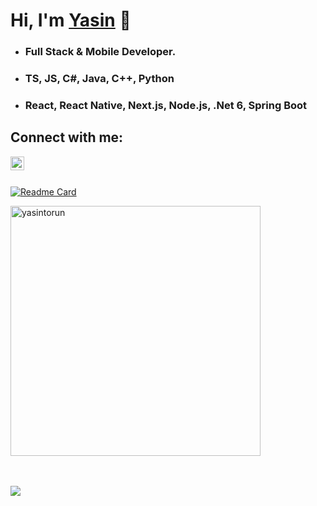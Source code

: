 # __Hi, I'm [Yasin](https://github.com/yasintorun) 👋__

- ### Full Stack & Mobile Developer.
- ### TS, JS, C#, Java, C++, Python
- ### React, React Native, Next.js, Node.js, .Net 6, Spring Boot

## __Connect with me__:

[<img align="left" alt="Yasin | LinkedIn" width="22px" src="https://cdn.jsdelivr.net/npm/simple-icons@v3/icons/linkedin.svg" />](https://www.linkedin.com/in/yasintorun/)

<br>
<br>

[![Readme Card](https://github-readme-stats.vercel.app/api/?username=yasintorun&&show_icons=true&theme=radical)]()

<img align="center" width="400" src="https://github-readme-stats.vercel.app/api/top-langs/?username=yasintorun&count_private=true&theme=radical" alt="yasintorun" />

<br>
<br>
<br>

![](https://komarev.com/ghpvc/?username=yasintorun)
